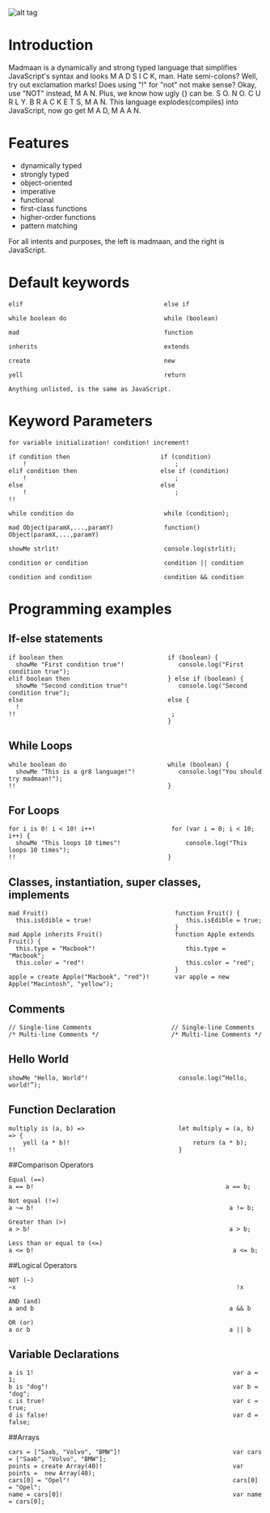 ![alt tag](https://github.com/mitchelljfs/madmaan/blob/master/madmaan.jpg)

# Introduction
Madmaan is a dynamically and strong typed language that simplifies JavaScript's
syntax and looks M A D S I C K, man. Hate semi-colons? Well, try out exclamation marks!
Does using "!" for "not" not make sense? Okay, use "NOT" instead, M A N. Plus,
we know how ugly {} can be. S O. N O. C U R L Y. B R A C K E T S, M A N.
This language explodes(compiles) into JavaScript, now go get M A D, M A A N.

# Features
* dynamically typed
* strongly typed
* object-oriented
* imperative
* functional
* first-class functions
* higher-order functions
* pattern matching

For all intents and purposes, the left is madmaan, and the right is JavaScript.

# Default keywords
````
elif                                       else if

while boolean do                           while (boolean)

mad                                        function

inherits                                   extends

create                                     new

yell                                       return

Anything unlisted, is the same as JavaScript.
````

# Keyword Parameters
````
for variable initialization! condition! increment!

if condition then                         if (condition)
    !                                         ;
elif condition then                       else if (condition)
    !                                         ;
else                                      else
    !                                         ;
!!

while condition do                         while (condition);

mad Object(paramX,...,paramY)              function() Object(paramX,...,paramY)

showMe strlit!                             console.log(strlit);

condition or condition                     condition || condition

condition and condition                    condition && condition

````

# Programming examples
## If-else statements
````
if boolean then                             if (boolean) {
  showMe "First condition true"!               console.log("First condition true");
elif boolean then                           } else if (boolean) {
  showMe "Second condition true"!              console.log("Second condition true");
else                                        else {
  !  
!!                                           ;
                                            }
````
## While Loops
````
while boolean do                            while (boolean) {
  showMe "This is a gr8 language!"!            console.log("You should try madmaan!");
!!                                          }
````

## For Loops
````
for i is 0! i < 10! i++!                     for (var i = 0; i < 10; i++) {
  showMe "This loops 10 times"!                  console.log("This loops 10 times");
!!                                          }
````
## Classes, instantiation, super classes, implements
````
mad Fruit()                                   function Fruit() {
  this.isEdible = true!                          this.isEdible = true;
                                              }
mad Apple inherits Fruit()                    function Apple extends Fruit() {
  this.type = "Macbook"!                         this.type = "Macbook";
  this.color = "red"!                            this.color = "red";
                                              }
apple = create Apple("Macbook", "red")!       var apple = new Apple("Macintosh", "yellow");
````

## Comments
````
// Single-line Comments                      // Single-line Comments    
/* Multi-line Comments */                    /* Multi-line Comments */
````

## Hello World
````
showMe "Hello, World"!                         console.log(“Hello, world!”);
````
## Function Declaration
````
multiply is (a, b) =>                          let multiply = (a, b) => {
    yell (a * b)!                                  return (a * b);
!!                                             }   

````
##Comparison Operators
````
Equal (==)
a == b!                                                     a == b;

Not equal (!=)
a ~= b!                                                      a != b;

Greater than (>)
a > b!                                                       a > b;

Less than or equal to (<=)
a <= b!                                                       a <= b;
````
##Logical Operators
````
NOT (~)
~x                                                             !x

AND (and)
a and b                                                      a && b

OR (or)
a or b                                                       a || b
````
## Variable Declarations
````
a is 1!                                                       var a = 1;
b is "dog"!                                                   var b = "dog";
c is true!                                                    var c = true;
d is false!                                                   var d = false;
````
##Arrays
````
cars = ["Saab, "Volvo", "BMW"]!                               var cars = ["Saab", "Volvo", "BMW"];
points = create Array(40)!                                    var points =  new Array(40);
cars[0] = "Opel"!                                             cars[0] = "Opel";
name = cars[0]!                                               var name = cars[0];
````
